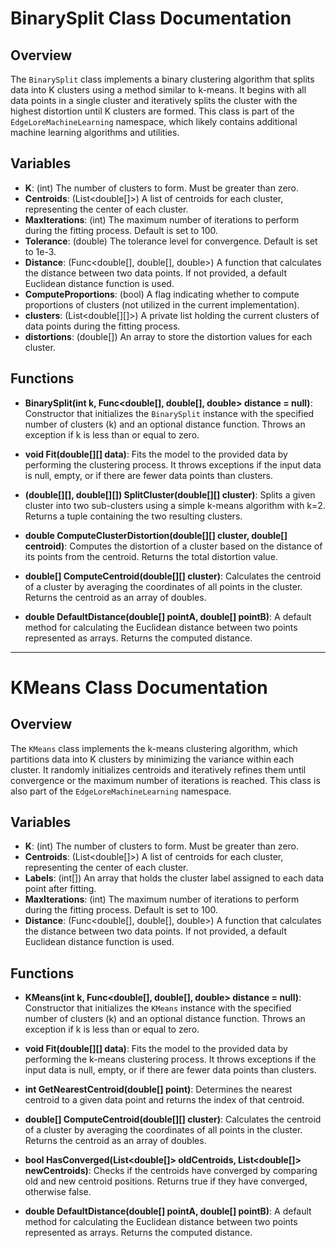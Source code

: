 # BinarySplit Class Documentation

## Overview
The `BinarySplit` class implements a binary clustering algorithm that splits data into K clusters using a method similar to k-means. It begins with all data points in a single cluster and iteratively splits the cluster with the highest distortion until K clusters are formed. This class is part of the `EdgeLoreMachineLearning` namespace, which likely contains additional machine learning algorithms and utilities.

## Variables
- **K**: (int) The number of clusters to form. Must be greater than zero.
- **Centroids**: (List<double[]>) A list of centroids for each cluster, representing the center of each cluster.
- **MaxIterations**: (int) The maximum number of iterations to perform during the fitting process. Default is set to 100.
- **Tolerance**: (double) The tolerance level for convergence. Default is set to 1e-3.
- **Distance**: (Func<double[], double[], double>) A function that calculates the distance between two data points. If not provided, a default Euclidean distance function is used.
- **ComputeProportions**: (bool) A flag indicating whether to compute proportions of clusters (not utilized in the current implementation).
- **clusters**: (List<double[][]>) A private list holding the current clusters of data points during the fitting process.
- **distortions**: (double[]) An array to store the distortion values for each cluster.

## Functions
- **BinarySplit(int k, Func<double[], double[], double> distance = null)**: Constructor that initializes the `BinarySplit` instance with the specified number of clusters (k) and an optional distance function. Throws an exception if k is less than or equal to zero.

- **void Fit(double[][] data)**: Fits the model to the provided data by performing the clustering process. It throws exceptions if the input data is null, empty, or if there are fewer data points than clusters.

- **(double[][], double[][]) SplitCluster(double[][] cluster)**: Splits a given cluster into two sub-clusters using a simple k-means algorithm with k=2. Returns a tuple containing the two resulting clusters.

- **double ComputeClusterDistortion(double[][] cluster, double[] centroid)**: Computes the distortion of a cluster based on the distance of its points from the centroid. Returns the total distortion value.

- **double[] ComputeCentroid(double[][] cluster)**: Calculates the centroid of a cluster by averaging the coordinates of all points in the cluster. Returns the centroid as an array of doubles.

- **double DefaultDistance(double[] pointA, double[] pointB)**: A default method for calculating the Euclidean distance between two points represented as arrays. Returns the computed distance.

---

# KMeans Class Documentation

## Overview
The `KMeans` class implements the k-means clustering algorithm, which partitions data into K clusters by minimizing the variance within each cluster. It randomly initializes centroids and iteratively refines them until convergence or the maximum number of iterations is reached. This class is also part of the `EdgeLoreMachineLearning` namespace.

## Variables
- **K**: (int) The number of clusters to form. Must be greater than zero.
- **Centroids**: (List<double[]>) A list of centroids for each cluster, representing the center of each cluster.
- **Labels**: (int[]) An array that holds the cluster label assigned to each data point after fitting.
- **MaxIterations**: (int) The maximum number of iterations to perform during the fitting process. Default is set to 100.
- **Distance**: (Func<double[], double[], double>) A function that calculates the distance between two data points. If not provided, a default Euclidean distance function is used.

## Functions
- **KMeans(int k, Func<double[], double[], double> distance = null)**: Constructor that initializes the `KMeans` instance with the specified number of clusters (k) and an optional distance function. Throws an exception if k is less than or equal to zero.

- **void Fit(double[][] data)**: Fits the model to the provided data by performing the k-means clustering process. It throws exceptions if the input data is null, empty, or if there are fewer data points than clusters.

- **int GetNearestCentroid(double[] point)**: Determines the nearest centroid to a given data point and returns the index of that centroid.

- **double[] ComputeCentroid(double[][] cluster)**: Calculates the centroid of a cluster by averaging the coordinates of all points in the cluster. Returns the centroid as an array of doubles.

- **bool HasConverged(List<double[]> oldCentroids, List<double[]> newCentroids)**: Checks if the centroids have converged by comparing old and new centroid positions. Returns true if they have converged, otherwise false.

- **double DefaultDistance(double[] pointA, double[] pointB)**: A default method for calculating the Euclidean distance between two points represented as arrays. Returns the computed distance.